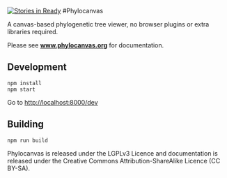 [![Stories in Ready](https://badge.waffle.io/phylocanvas/phylocanvas.png?label=ready&title=Ready)](https://waffle.io/phylocanvas/phylocanvas)
#Phylocanvas

A canvas-based phylogenetic tree viewer, no browser plugins or extra libraries required.

Please see **www.phylocanvas.org** for documentation.

## Development
```
npm install
npm start
```
Go to [http://localhost:8000/dev](http://localhost:8080/dev)

## Building
```
npm run build
```

Phylocanvas is released under the LGPLv3 Licence and documentation is released under the Creative Commons Attribution-ShareAlike Licence (CC BY-SA).
